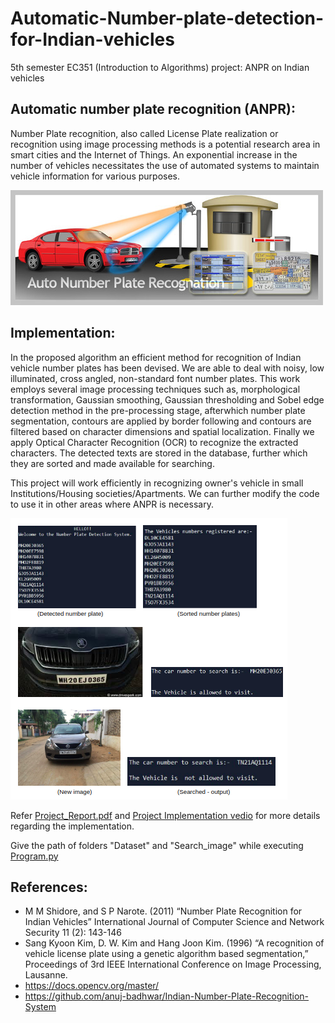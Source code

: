 # Automatic-Number-plate-detection-for-Indian-vehicles
5th semester EC351 (Introduction to Algorithms)  project: ANPR on Indian vehicles

## Automatic number plate recognition (ANPR):
Number Plate recognition, also called License Plate realization or recognition using image processing methods is a potential research area in smart cities and the Internet of Things. An exponential increase in the number of vehicles necessitates the use of automated systems to maintain vehicle information for various purposes.

![ANPR](ANPR.jpg)

## Implementation: 
In the proposed algorithm an efficient method for recognition of Indian vehicle number plates has been devised. We are able to deal with noisy, low illuminated, cross angled, non-standard font number plates. This work employs several image processing techniques such as, morphological transformation, Gaussian smoothing, Gaussian thresholding and Sobel edge detection method in the pre-processing stage, afterwhich number plate segmentation, contours are applied by border following and contours are filtered based on character dimensions and spatial localization. Finally we apply Optical Character Recognition (OCR) to recognize the extracted characters. The detected texts are stored in the database, further which they are sorted and made available for searching. 

This project will work efficiently in recognizing owner's vehicle in small Institutions/Housing societies/Apartments. We can further modify the code to use it in other areas where ANPR is necessary. 

![Output](Result.png)

Refer [Project_Report.pdf](Project_Report.pdf) and [Project Implementation vedio](https://drive.google.com/file/d/1ftCxlbQqHYLonTMoqEFcAyVe4OKleW2j/view?usp=sharing)  for more details regarding the implementation. 

Give the path of folders "Dataset" and "Search_image" while executing [Program.py](Program.py)
## References:
* M M Shidore, and S P Narote. (2011) “Number Plate Recognition for Indian Vehicles” International Journal of Computer Science and  Network Security 11 (2): 143-146 
* Sang Kyoon Kim, D. W. Kim and Hang Joon Kim. (1996) “A recognition of vehicle license plate using a genetic algorithm based segmentation,” Proceedings of 3rd IEEE International Conference on Image Processing, Lausanne. 
* https://docs.opencv.org/master/
* https://github.com/anuj-badhwar/Indian-Number-Plate-Recognition-System

